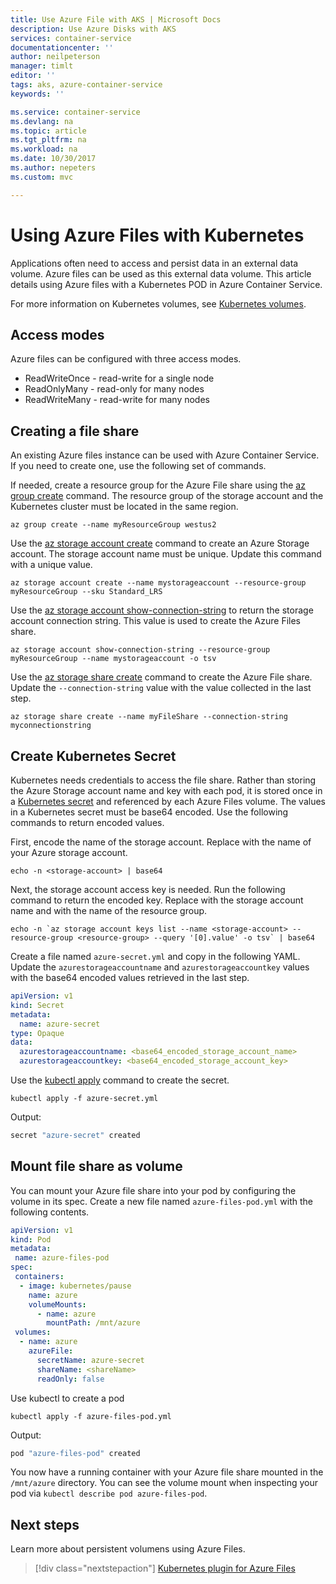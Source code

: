 ```yaml
---
title: Use Azure File with AKS | Microsoft Docs
description: Use Azure Disks with AKS
services: container-service
documentationcenter: ''
author: neilpeterson
manager: timlt
editor: ''
tags: aks, azure-container-service
keywords: ''

ms.service: container-service
ms.devlang: na
ms.topic: article
ms.tgt_pltfrm: na
ms.workload: na
ms.date: 10/30/2017
ms.author: nepeters
ms.custom: mvc

---
```


# Using Azure Files with Kubernetes

Applications often need to access and persist data in an external data volume. Azure files can be used as this external data volume. This article details using Azure files with a Kubernetes POD in Azure Container Service.

For more information on Kubernetes volumes, see [Kubernetes volumes][kubernetes-volumes].

## Access modes 

Azure files can be configured with three access modes. 

* ReadWriteOnce - read-write for a single node
* ReadOnlyMany - read-only for many nodes
* ReadWriteMany - read-write for many nodes

## Creating a file share

An existing Azure files instance can be used with Azure Container Service. If you need to create one, use the following set of commands.

If needed, create a resource group for the Azure File share using the [az group create][az-group-create] command. The resource group of the storage account and the Kubernetes cluster must be located in the same region.

```azurecli-interactive
az group create --name myResourceGroup westus2
```

Use the [az storage account create][az-storage-create] command to create an Azure Storage account. The storage account name must be unique. Update this command with a unique value.

```azurecli-interactive
az storage account create --name mystorageaccount --resource-group myResourceGroup --sku Standard_LRS
```

Use the [az storage account show-connection-string][az-storage-conntection-string] to return the storage account connection string. This value is used to create the Azure Files share.

```azurecli-interactive
az storage account show-connection-string --resource-group myResourceGroup --name mystorageaccount -o tsv
```

Use the [az storage share create][az-storage-share-create] command to create the Azure File share. Update the `--connection-string` value with the value collected in the last step.

```azurecli-interactive
az storage share create --name myFileShare --connection-string myconnectionstring
```

## Create Kubernetes Secret

Kubernetes needs credentials to access the file share. Rather than storing the Azure Storage account name and key with each pod, it is stored once in a [Kubernetes secret][kubernetes-secret] and referenced by each Azure Files volume. The values in a Kubernetes secret must be base64 encoded. Use the following commands to return encoded values.

First, encode the name of the storage account. Replace <storage-account> with the name of your Azure storage account.

```azurecli-interactive
echo -n <storage-account> | base64
```

Next, the storage account access key is needed. Run the following command to return the encoded key. Replace <storage-account> with the storage account name and <resource-group> with the name of the resource group.

```azurecli-interactive
echo -n `az storage account keys list --name <storage-account> --resource-group <resource-group> --query '[0].value' -o tsv` | base64
```

Create a file named `azure-secret.yml` and copy in the following YAML. Update the `azurestorageaccountname` and `azurestorageaccountkey` values with the base64 encoded values retrieved in the last step.

```yaml
apiVersion: v1
kind: Secret
metadata:
  name: azure-secret
type: Opaque
data:
  azurestorageaccountname: <base64_encoded_storage_account_name>
  azurestorageaccountkey: <base64_encoded_storage_account_key>
```

Use the [kubectl apply][kubectl-apply] command to create the secret.

```azurecli-interactive
kubectl apply -f azure-secret.yml
```

Output:

```bash
secret "azure-secret" created
```

## Mount file share as volume

You can mount your Azure file share into your pod by configuring the volume in its spec. Create a new file named `azure-files-pod.yml` with the following contents.

```yaml
apiVersion: v1
kind: Pod
metadata:
 name: azure-files-pod
spec:
 containers:
  - image: kubernetes/pause
    name: azure
    volumeMounts:
      - name: azure
        mountPath: /mnt/azure
 volumes:
  - name: azure
    azureFile:
      secretName: azure-secret
      shareName: <shareName>
      readOnly: false
```

Use kubectl to create a pod

```azurecli-interactive
kubectl apply -f azure-files-pod.yml
```

Output:

```bash
pod "azure-files-pod" created
```

You now have a running container with your Azure file share mounted in the `/mnt/azure` directory. You can see the volume mount when inspecting your pod via `kubectl describe pod azure-files-pod`.

## Next steps

Learn more about persistent volumens using Azure Files.

> [!div class="nextstepaction"]
> [Kubernetes plugin for Azure Files](https://github.com/kubernetes/examples/blob/master/staging/volumes/azure_file/README.md)

<!-- LINKS -->
[kubernetes-volumes]: https://kubernetes.io/docs/concepts/storage/volumes/
[az-storage-create]: /cli/azure/storage/account#az_storage_account_create
[az-storage-conntection-string]: /cli/azure/storage/account#az_storage_account_show_connection_string
[az-storage-share-create]: /cli/azure/storage/share#az_storage_share_create
[kubectl-apply]: https://kubernetes.io/docs/user-guide/kubectl/v1.8/#apply
[kubernetes-secret]: https://kubernetes.io/docs/concepts/configuration/secret/
[az-group-create]: /cli/azure/group#az_group_create